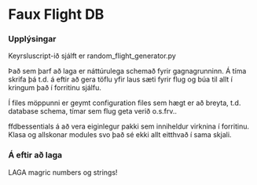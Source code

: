 # Faux Flight DB

### Upplýsingar
Keyrsluscript-ið sjálft er random_flight_generator.py

Það sem þarf að laga er náttúrulega schemað fyrir gagnagrunninn. Á tíma skrifa þá t.d. á eftir að gera töflu yfir laus sæti fyrir flug og búa til allt í kringum það í forritinu sjálfu. 

Í files möppunni er geymt configuration files sem hægt er að breyta, t.d. database schema, tímar sem flug geta verið o.s.frv..

ffdbessentials á að vera eiginlegur pakki sem inniheldur virknina í forritinu. Klasa og allskonar modules svo það sé ekki allt eitthvað í sama skjali.

### Á eftir að laga
LAGA magric numbers og strings!
